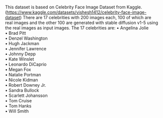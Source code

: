 This dataset is based on Celebrity Face Image Dataset from Kaggle. (https://www.kaggle.com/datasets/vishesh1412/celebrity-face-image-dataset)
There are 17 celebrities with 200 images each, 100 of which are real images and the other 100 are generated with stable diffusion v1-5 using the real images as input images.
The 17 celebrities are:
•	Angelina Jolie 				
•	Brad Pitt 				
•	Denzel Washington 		
•	Hugh Jackman 			
•	Jennifer Lawrence 		
•	Johnny Depp 			
•	Kate Winslet 				
•	Leonardo DiCaprio 			
•	Megan Fox 			
•	Natalie Portman 		
•	Nicole Kidman 			
•	Robert Downey Jr. 			
•	Sandra Bullock 			
•	Scarlett Johansson 		
•	Tom Cruise 				
•	Tom Hanks 		
•	Will Smith 	
